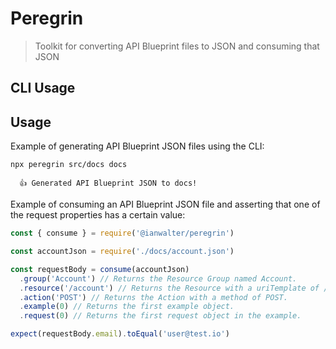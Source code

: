 # Peregrin
> Toolkit for converting API Blueprint files to JSON and consuming that JSON


## CLI Usage

## Usage

Example of generating API Blueprint JSON files using the CLI:

```console
npx peregrin src/docs docs

  👍 Generated API Blueprint JSON to docs!

```

Example of consuming an API Blueprint JSON file and asserting that one of the
request properties has a certain value:

```js
const { consume } = require('@ianwalter/peregrin')

const accountJson = require('./docs/account.json')

const requestBody = consume(accountJson)
  .group('Account') // Returns the Resource Group named Account.
  .resource('/account') // Returns the Resource with a uriTemplate of /account.
  .action('POST') // Returns the Action with a method of POST.
  .example(0) // Returns the first example object.
  .request(0) // Returns the first request object in the example.

expect(requestBody.email).toEqual('user@test.io')
```

